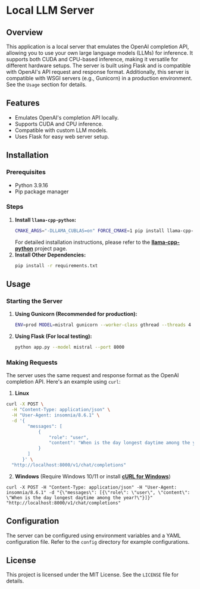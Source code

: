 # Local LLM Server

## Overview
This application is a local server that emulates the OpenAI completion API, allowing you to use your own large language models (LLMs) for inference. It supports both CUDA and CPU-based inference, making it versatile for different hardware setups. The server is built using Flask and is compatible with OpenAI's API request and response format. Additionally, this server is compatible with WSGI servers (e.g., Gunicorn) in a production environment. See the `Usage` section for details.

## Features
- Emulates OpenAI's completion API locally.
- Supports CUDA and CPU inference.
- Compatible with custom LLM models.
- Uses Flask for easy web server setup.

## Installation

### Prerequisites
- Python 3.9.16
- Pip package manager

### Steps
1. **Install `llama-cpp-python`:**
   ```bash
   CMAKE_ARGS="-DLLAMA_CUBLAS=on" FORCE_CMAKE=1 pip install llama-cpp-python==0.2.57 --force-reinstall --upgrade --no-cache-dir --verbose
   ```
   For detailed installation instructions, please refer to the [**llama-cpp-python**](https://github.com/abetlen/llama-cpp-python) project page.
2. **Install Other Dependencies:**
    ```bash
    pip install -r requirements.txt
    ```

## Usage

### Starting the Server
1. **Using Gunicorn (Recommended for production):**
    ```bash
    ENV=prod MODEL=mistral gunicorn --worker-class gthread --threads 4 --bind 0.0.0.0:8000 'app:start_server()'
    ```

2. **Using Flask (For local testing):**
    ```bash
    python app.py --model mistral --port 8000
    ```

### Making Requests
The server uses the same request and response format as the OpenAI completion API. Here's an example using `curl`:
1. **Linux**
```bash
curl -X POST \
  -H "Content-Type: application/json" \
  -H "User-Agent: insomnia/8.6.1" \
  -d '{
        "messages": [
            {
                "role": "user",
                "content": "When is the day longest daytime among the year?"
            }
        ]
      }' \
  "http://localhost:8000/v1/chat/completions"
```

2. **Windows** (Require Windows 10/11 or install [**cURL for Windows**](https://curl.se/windows/))
```
curl -X POST -H "Content-Type: application/json" -H "User-Agent: insomnia/8.6.1" -d "{\"messages\": [{\"role\": \"user\", \"content\": \"When is the day longest daytime among the year?\"}]}" "http://localhost:8000/v1/chat/completions"
```

## Configuration
The server can be configured using environment variables and a YAML configuration file. Refer to the `config` directory for example configurations.

## License
This project is licensed under the MIT License. See the `LICENSE` file for details.

